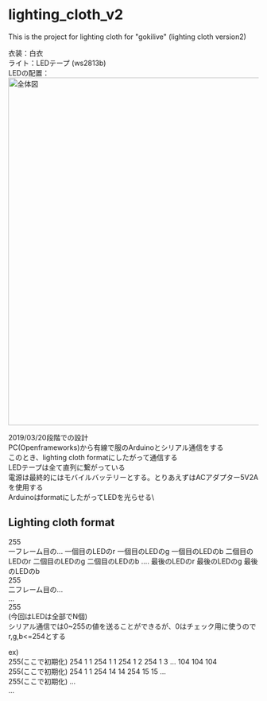 # lighting_cloth_v2
This is the project for lighting cloth for "gokilive" (lighting cloth version2)

衣装：白衣\
ライト：LEDテープ (ws2813b)\
LEDの配置：\
<img width=700 alt="全体図" src="/Users/yusuke/tparty/light_cloth_v2/lighting_cloth_v2/haiti.jpg">

2019/03/20段階での設計\
PC(Openframeworks)から有線で服のArduinoとシリアル通信をする\
このとき、lighting cloth formatにしたがって通信する\
LEDテープは全て直列に繋がっている\
電源は最終的にはモバイルバッテリーとする。とりあえずはACアダプター5V2Aを使用する\
ArduinoはformatにしたがってLEDを光らせる\

## Lighting cloth format
255\
一フレーム目の...
一個目のLEDのr 一個目のLEDのg 一個目のLEDのb 二個目のLEDのr 二個目のLEDのg 二個目のLEDのb .... 最後のLEDのr 最後のLEDのg 最後のLEDのb\
255\
二フレーム目の...\
...\
255\
(今回はLEDは全部でN個)\
シリアル通信では0~255の値を送ることができるが、0はチェック用に使うのでr,g,b<=254とする

ex)\
255(ここで初期化) 254 1 1 254 1 1 254 1 2 254 1 3 ... 104 104 104\
255(ここで初期化) 254 1 1 254 14 14 254 15 15 ...\
255(ここで初期化) ...\
...




